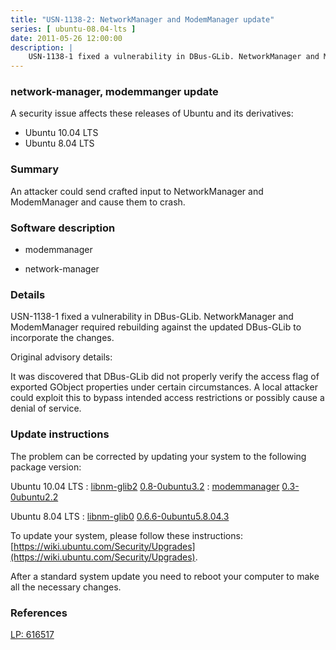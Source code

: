 ```yaml
---
title: "USN-1138-2: NetworkManager and ModemManager update"
series: [ ubuntu-08.04-lts ]
date: 2011-05-26 12:00:00
description: |
    USN-1138-1 fixed a vulnerability in DBus-GLib. NetworkManager and ModemManager required rebuilding against the updated DBus-GLib to incorporate the changes.
--- 
```

 
### network-manager, modemmanger update

A security issue affects these releases of Ubuntu and its derivatives:

* Ubuntu 10.04 LTS
* Ubuntu 8.04 LTS

### Summary

An attacker could send crafted input to NetworkManager and ModemManager and cause them to crash.

### Software description

* modemmanager 

* network-manager 

### Details

USN-1138-1 fixed a vulnerability in DBus-GLib. NetworkManager and ModemManager required rebuilding against the updated DBus-GLib to incorporate the changes.

Original advisory details:

 It was discovered that DBus-GLib did not properly verify the access flag of exported GObject properties under certain circumstances. A local attacker could exploit this to bypass intended access restrictions or possibly cause a denial of service. 

### Update instructions

The problem can be corrected by updating your system to the following package version:

Ubuntu 10.04 LTS
 : [libnm-glib2](https://launchpad.net/ubuntu/+source/network-manager) <span> [0.8-0ubuntu3.2](https://launchpad.net/ubuntu/+source/network-manager/0.8-0ubuntu3.2) </span> 
 : [modemmanager](https://launchpad.net/ubuntu/+source/modemmanager) <span> [0.3-0ubuntu2.2](https://launchpad.net/ubuntu/+source/modemmanager/0.3-0ubuntu2.2) </span> 

Ubuntu 8.04 LTS
 : [libnm-glib0](https://launchpad.net/ubuntu/+source/network-manager) <span> [0.6.6-0ubuntu5.8.04.3](https://launchpad.net/ubuntu/+source/network-manager/0.6.6-0ubuntu5.8.04.3) </span> 

To update your system, please follow these instructions: [https://wiki.ubuntu.com/Security/Upgrades](https://wiki.ubuntu.com/Security/Upgrades).

After a standard system update you need to reboot your computer to make all the necessary changes. 

### References

 [LP: 616517](https://launchpad.net/bugs/616517)
 
